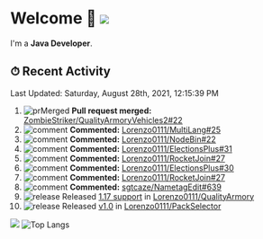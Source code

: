 # Welcome 👋 ![](https://hit.yhype.me/github/profile?user_id=69311874)

I'm a **Java Developer**.

## ⏱ Recent Activity

<!--RECENT_ACTIVITY:last_update-->
Last Updated: Saturday, August 28th, 2021, 12:15:39 PM
<!--RECENT_ACTIVITY:last_update_end-->

<!--RECENT_ACTIVITY:start-->
1. ![prMerged] **Pull request merged:** [ZombieStriker/QualityArmoryVehicles2#22](https://github.com/ZombieStriker/QualityArmoryVehicles2/pull/22)
2. ![comment] **Commented:** [Lorenzo0111/MultiLang#25](https://github.com/Lorenzo0111/MultiLang/pull/25#issuecomment-906981268)
3. ![comment] **Commented:** [Lorenzo0111/NodeBin#22](https://github.com/Lorenzo0111/NodeBin/pull/22#issuecomment-906981116)
4. ![comment] **Commented:** [Lorenzo0111/ElectionsPlus#31](https://github.com/Lorenzo0111/ElectionsPlus/pull/31#issuecomment-906980993)
5. ![comment] **Commented:** [Lorenzo0111/RocketJoin#27](https://github.com/Lorenzo0111/RocketJoin/pull/27#issuecomment-906980751)
6. ![comment] **Commented:** [Lorenzo0111/ElectionsPlus#30](https://github.com/Lorenzo0111/ElectionsPlus/pull/30#issuecomment-906980286)
7. ![comment] **Commented:** [Lorenzo0111/RocketJoin#27](https://github.com/Lorenzo0111/RocketJoin/pull/27#issuecomment-906980154)
8. ![comment] **Commented:** [sgtcaze/NametagEdit#639](https://github.com/sgtcaze/NametagEdit/issues/639#issuecomment-906106581)
9. ![release] Released [1.17 support](https://github.com/Lorenzo0111/QualityArmory/releases/tag/2.0) in [Lorenzo0111/QualityArmory](https://github.com/Lorenzo0111/QualityArmory)
10. ![release] Released [v1.0](https://github.com/Lorenzo0111/PackSelector/releases/tag/1.0) in [Lorenzo0111/PackSelector](https://github.com/Lorenzo0111/PackSelector)
<!--RECENT_ACTIVITY:end-->

[![](https://github-readme-stats.vercel.app/api?username=Lorenzo0111&show_icons=true&count_private=true)](https://github.com/Lorenzo0111)
![Top Langs](https://github-readme-stats.vercel.app/api/top-langs/?username=Lorenzo0111&layout=compact)

[issueOpened]: https://cdn.jsdelivr.net/gh/Readme-Workflows/Readme-Icons@main/icons/octicons/IssueOpenedOld.svg
[issueClosed]: https://cdn.jsdelivr.net/gh/Readme-Workflows/Readme-Icons@main/icons/octicons/IssueClosedOld.svg

[prOpened]: https://cdn.jsdelivr.net/gh/Readme-Workflows/Readme-Icons@main/icons/octicons/PullRequestOpened.svg
[prClosed]: https://cdn.jsdelivr.net/gh/Readme-Workflows/Readme-Icons@main/icons/octicons/PullRequestClosed.svg
[prMerged]: https://cdn.jsdelivr.net/gh/Readme-Workflows/Readme-Icons@main/icons/octicons/PullRequestMerged.svg

[comment]: https://cdn.jsdelivr.net/gh/Readme-Workflows/Readme-Icons@main/icons/octicons/Comment.svg

[changesRequested]: https://cdn.jsdelivr.net/gh/Readme-Workflows/Readme-Icons@main/icons/octicons/RequestedChanges.svg
[approved]: https://cdn.jsdelivr.net/gh/Readme-Workflows/Readme-Icons@main/icons/octicons/ApprovedChanges.svg

[repoCreated]: https://cdn.jsdelivr.net/gh/Readme-Workflows/Readme-Icons@main/icons/octicons/Repository.svg
[release]: https://cdn.jsdelivr.net/gh/Readme-Workflows/Readme-Icons@main/icons/octicons/Release.svg
[star]: https://cdn.jsdelivr.net/gh/Readme-Workflows/Readme-Icons@main/icons/octicons/StarredRepository.svg
[wiki]: https://cdn.jsdelivr.net/gh/Readme-Workflows/Readme-Icons@main/icons/octicons/Wiki.svg
[fork]: https://cdn.jsdelivr.net/gh/Readme-Workflows/Readme-Icons@main/icons/octicons/ForkedRepository.svg
[people]: https://cdn.jsdelivr.net/gh/Readme-Workflows/Readme-Icons@main/icons/octicons/People.svg
